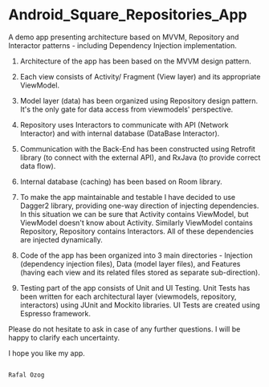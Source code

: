 # Android_Square_Repositories_App

A demo app presenting architecture based on MVVM, Repository and Interactor patterns - including Dependency Injection implementation.

1. Architecture of the app has been based on the MVVM design pattern.

2. Each view consists of Activity/ Fragment (View layer) and its appropriate ViewModel.

3. Model layer (data) has been organized using Repository design pattern. It's the only gate for data access from viewmodels' perspective.

4. Repository uses Interactors to communicate with API (Network Interactor) and with internal database (DataBase Interactor).

5. Communication with the Back-End has been constructed using Retrofit library (to connect with the external API), and RxJava (to provide correct data flow).

6. Internal database (caching) has been based on Room library.

7. To make the app maintainable and testable I have decided to use Dagger2 library, providing one-way direction of injecting dependencies. In this situation we can be sure that Activity contains ViewModel, but ViewModel doesn't know about Activity. Similarly ViewModel contains Repository, Repository contains Interactors. All of these dependencies are injected dynamically.

8. Code of the app has been organized into 3 main directories - Injection (dependency injection files), Data (model layer files), and Features (having each view and its related files stored as separate sub-direction).

9. Testing part of the app consists of Unit and UI Testing.
Unit Tests has been written for each architectural layer (viewmodels, repository, interactors) using JUnit and Mockito libraries.
UI Tests are created using Espresso framework.


Please do not hesitate to ask in case of any further questions. I will be happy to clarify each uncertainty.

I hope you like my app.

                                                                                                    Rafal Ozog
